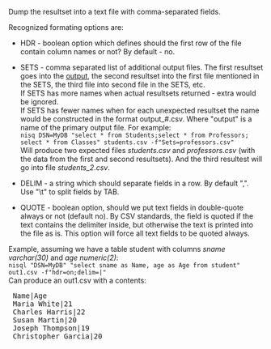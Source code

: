 Dump the resultset into a text file with comma-separated fields.

Recognized formating options are:
* HDR - boolean option which defines should the first row of the file contain column names or not? By default - no.

* SETS - comma separated list of additional output files. The first resultset goes into the [output](../wiki/Output_file), the second resultset into the first file mentioned in the SETS, the third file into second file in the SETS, etc.<br>
If SETS has more names when actual resultsets returned - extra would be ignored.<br>
If SETS has fewer names when for each unexpected resultset the name would be constructed in the format output_#.csv. Where "output" is a name of the primary output file. For example:<br>
`nisq DSN=MyDB "select * from Students;select * from Professors; select * from Classes" students.csv -f"Sets=professors.csv"`<br>
Will produce two expected files _students.csv_ and _professors.csv_ (with the data from the first and second resultsets). And the third resultest will go into file _students_2.csv_.

* DELIM - a string which should separate fields in a row. By default ",". Use "\t" to split fields by TAB.

* QUOTE - boolean option, should we put text fields in double-quote always or not (default no). By CSV standards, the field is quoted if the text contains the delimiter inside, but otherwise the text is printed into the file as is. This option will force all text fields to be quoted always.

Example, assuming we have a table student with columns _sname varchar(30)_ and _age numeric(2)_:<br>
`nisql "DSN=MyDB" "select sname as Name, age as Age from student" out1.csv -f"hdr=on;delim=|"`<br>
Can produce an out1.csv with a contents:
<pre> Name|Age
 Maria White|21
 Charles Harris|22
 Susan Martin|20
 Joseph Thompson|19
 Christopher Garcia|20</pre>
